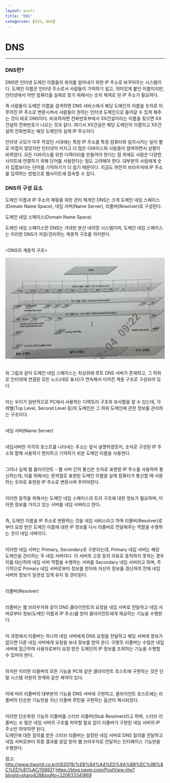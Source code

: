 ```yaml
---
layout: posts
title: "DNS"
categories: [OSS, Web]
---
```

# DNS
---
### DNS란?

DNS란  인터넷 도메인 이름들의 위치를 알아내기 위한 IP 주소로 바꾸어주는 시스템이다.
도메인 이름은 인터넷 주소로서 사람들이 기억하기 쉽고, 의미있게 붙인 이름이지만, 인터넷에서 어떤 컴퓨터를 실제로 찾기 위해서는 숫자 체계로 된 IP 주소가 필요하다.

즉 사람들이 도메인 이름을 검색하면 DNS 서비스에서 해당 도메인의 이름을 숫자로 이루어진 IP 주소로 변환시켜서 사람들이 원하는 인터넷 도메인으로 들어갈 수 있게 해주는 것이 바로 DNS이다.
비유하자면 전화번호부에서 XX건설이라는 이름을 찾으면 XX건설의 전화번호가 나오는 것과 같다. 여기서 XX건설은 해당 도메인의 이름이고 XX건설의 전화번호는 해당 도메인의 실제 IP 주소이다

인터넷 규모가 아주 작았던 시대에는 특정 IP 주소를 특정 컴퓨터와 일치시키는 일이 별로 어렵지 않았지만 인터넷이 커지고 더 많은 디바이스와 사람들이 참여하면서 상황이 바뀌었다.
모든 디바이스를 위한 디렉터리를 만들어야 한다는 점 외에도 사람은 다양한 사이트에 연결하기 위해 단어를 사용한다는 점도 고려해야 한다. 대부분의 사람에게 숫자 집합보다는 단어를 기억하기가 더 쉽기 때문이다.
지금도 여전히 브라우저에 IP 주소를 입력하는 방법으로 웹사이트에 접속할 수 있다.


### DNS의 구성 요소

도메인 이름과 IP 주소의 매핑을 위한 관리 체게인 DNS는 크게 도메인 네임 스페이스(Domain Name Space), 네임 서버(Name Server), 리졸버(Resolver)로 구성된다.


도메인 네임 스페이스(Domain Name Space)


도메인 네임 스페이스란 DNS는 거대한 분산 네이밍 시스템이며, 도메인 네임 스페이스는 이러한 DNS가 저장/관리하는 계층적 구조를 의미한다.


<br><DNS의 계층적 구조>


![DNS](https://github.com/woduseh/woduseh.github.io/blob/master/assets/images/DNSstructure.jpg)


<br>위 그림과 같이 도메인 네임 스페이스는 최상위에 루트 DNS 서버가 존재하고, 그 하위로 인터넷에 연결된 모든 노드(네모 표시)가 연속해서 이어진 계층 구조로 구성되어 있다.

<br>이는 우리가 일반적으로 PC에서 사용하는 디렉토리 구조와 유사함을 알 수 있는데, 각 레벨(Top Level, Second Level 등)의 도메인은 그 하위 도메인에 관한 정보를 관리하는 구조이다.



<br>네임 서버(Name Server)

<br>네임서버란 각각의 호스트를 나타내는 주소는 앞서 설명하였듯이, 숫자로 구성된 IP 주소와 함께 사용하기 편리하고 기억하기 쉬운 도메인 이름을 사용한다.

<br>그러나 실제 웹 클라이언트 - 웹 서버 간의 통신은 숫자로 표현된 IP 주소를 사용하여 통신하는데, 이를 위해서는 문자열로 표현된 도메인 이름을 실제 컴퓨터가 통신할 때 사용하는 숫자로 표현된 IP 주소로 변환시켜 주어야한다.


<br>이러한 동작을 위해서는 도메인 네임 스페이스의 트리 구조에 대한 정보가 필요하며, 이러한 정보를 가지고 있는 서버를 네임 서버라고 한다. 


<br>즉, 도메인 이름을 IP 주소로 변환하는 것을 네임 서비스라고 하며 리졸버(Resolver)로부터 요청 받은 도메인 이름에 대한 IP 정보를 다시 리졸버로 전달해주는 역할을 수행하는 것이 네임 서버이다.


<br>이러한 네임 서버는 Primary, Secondary로 구분되는데, Primary 네임 서버는 해당 도메인을 관리하는 주 네임 서버이다.
이 서버의 고장 등의 이유로 동작하지 못하는 경우 이를 대신하여 네임 서버 역할을 수행하는 서버를 Secondary 네임 서버라고 하며, 주기적으로 Primary 네임 서버로부터 정보를 받아와 자신의 정보를 갱신하여 전체 네임 서버의 정보가 일관성 있게 유지 및 관리된다.



<br>리졸버(Resolver)


<br> 리졸버는 웹 브라우저와 같이 DNS 클라이언트의 요청을 네임 서버로 전달하고 네임 서버로부터 정보(도메인 이름과 IP 주소)를 받아 클라이언트에게 제공하는 기능을 수행한다.


<br>이 과정에서 리졸버는 하나의 네임 서버에게 DNS 요청을 전달하고 해당 서버에 정보가 없으면 다른 네임 서버에게 요청을 보내 정보를 받아 온다.
이렇듯 리졸버는 수많은 네임 서버에 접근하여 사용자로부터 요청 받은 도메인의 IP 정보를 조회하는 기능을 수행할 수 있어야 한다.


<br>하지만 이러한 리졸버의 모든 기능을 PC와 같은 클라이언트 호스트에 구현하는 것은 단말 시스템 자원의 한계와 같은 제약이 있다.


<br>이에 따라 리졸버의 대부분의 기능을 DNS 서버에 구현하고, 클라이언트 호스트에는 리졸버의 단순한 기능만을 지닌 리졸버 루틴을 구현하는 옵션이 제시되었다.


<br>이러한 단순화된 기능의 리졸버를 스터브 리졸버(Stub Resolver)라고 하며, 스터브 리졸버는 수 많은 네임 서버의 구조를 파악할 필요 없이 리졸버가 구현된 네임 서버의 IP 주소만 파악하면 된다.
<br>도메인에 대한 질의를 받은 스터브 리졸버는 설정된 네임 서버로 DNS 질의를 전달하고 네임 서버로부터 최종 결과를 응답 받아 웹 브라우저로 전달하는 인터페이스 기능만을 수행한다.


참고: http://www.itworld.co.kr/t/62078/%EB%84%A4%ED%8A%B8%EC%9B%8C%ED%81%AC/108921
https://blog.naver.com/PostView.nhn?blogId=sharp428&logNo=220633341869
